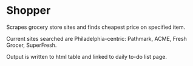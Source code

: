 Shopper
========

Scrapes grocery store sites and finds cheapest price on specified item.

Current sites searched are Philadelphia-centric: Pathmark, ACME, Fresh Grocer, SuperFresh.

Output is written to html table and linked to daily to-do list page.
